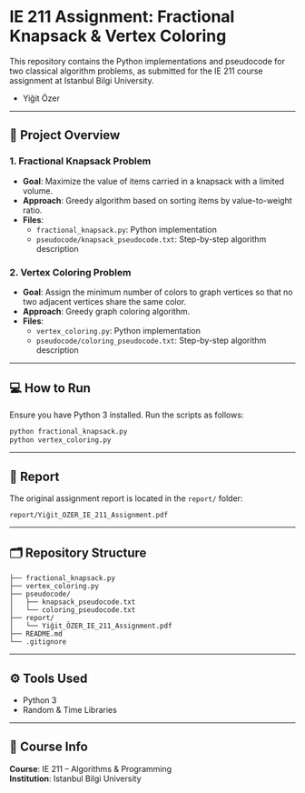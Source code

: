# IE 211 Assignment: Fractional Knapsack & Vertex Coloring

This repository contains the Python implementations and pseudocode for two classical algorithm problems, as submitted for the IE 211 course assignment at Istanbul Bilgi University.

- Yiğit Özer

---

## 🚀 Project Overview

### 1. Fractional Knapsack Problem
- **Goal**: Maximize the value of items carried in a knapsack with a limited volume.
- **Approach**: Greedy algorithm based on sorting items by value-to-weight ratio.
- **Files**:
  - `fractional_knapsack.py`: Python implementation
  - `pseudocode/knapsack_pseudocode.txt`: Step-by-step algorithm description

### 2. Vertex Coloring Problem
- **Goal**: Assign the minimum number of colors to graph vertices so that no two adjacent vertices share the same color.
- **Approach**: Greedy graph coloring algorithm.
- **Files**:
  - `vertex_coloring.py`: Python implementation
  - `pseudocode/coloring_pseudocode.txt`: Step-by-step algorithm description

---

## 💻 How to Run

Ensure you have Python 3 installed. Run the scripts as follows:

```bash
python fractional_knapsack.py
python vertex_coloring.py
```

---

## 📄 Report

The original assignment report is located in the `report/` folder:
```
report/Yiğit_ÖZER_IE_211_Assignment.pdf
```

---

## 🗂️ Repository Structure
```
├── fractional_knapsack.py
├── vertex_coloring.py
├── pseudocode/
│   ├── knapsack_pseudocode.txt
│   └── coloring_pseudocode.txt
├── report/
│   └── Yiğit_ÖZER_IE_211_Assignment.pdf
├── README.md
└── .gitignore
```

---

## ⚙️ Tools Used
- Python 3
- Random & Time Libraries

---

## 🏫 Course Info
**Course**: IE 211 – Algorithms & Programming  
**Institution**: Istanbul Bilgi University